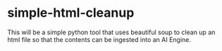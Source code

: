 # simple-html-cleanup
This will be a simple python tool that uses beautiful soup to clean up an html file so that the contents can be ingested into an AI Engine.
